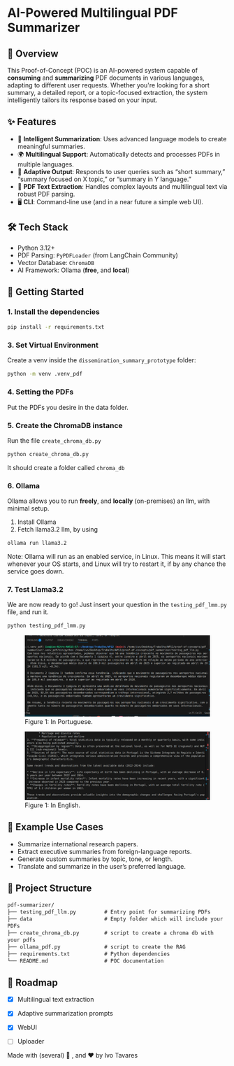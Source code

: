 # AI-Powered Multilingual PDF Summarizer

## 📘 Overview

This Proof-of-Concept (POC) is an AI-powered system capable of **consuming** and **summarizing** PDF documents in various languages, adapting to different user requests. Whether you're looking for a short summary, a detailed report, or a topic-focused extraction, the system intelligently tailors its response based on your input.

## ✨ Features

- 🧠 **Intelligent Summarization**: Uses advanced language models to create meaningful summaries.
- 🌍 **Multilingual Support**: Automatically detects and processes PDFs in multiple languages.
- 🎯 **Adaptive Output**: Responds to user queries such as “short summary,” “summary focused on X topic,” or “summary in Y language.”
- 📄 **PDF Text Extraction**: Handles complex layouts and multilingual text via robust PDF parsing.
- 🖥️ **CLI**: Command-line use (and in a near future a simple web UI).

## 🛠️ Tech Stack

- Python 3.12+
- PDF Parsing: `PyPDFLoader` (from LangChain Community)
- Vector Database: `ChromaDB`
- AI Framework: Ollama (**free**, and **local**)


## 🚀 Getting Started

### 1. Install the dependencies

```bash
pip install -r requirements.txt
```

### 3. Set Virtual Environment
Create a venv inside the `dissemination_summary_prototype` folder:
```bash
python -m venv .venv_pdf
```

### 4. Setting the PDFs
Put the PDFs you desire in the data folder.

### 5. Create the ChromaDB instance
Run the file `create_chroma_db.py`
```bash
python create_chroma_db.py
```
It should create a folder called `chroma_db`

### 6. Ollama
Ollama allows you to run **freely**, and **locally** (on-premises) an llm, with minimal setup.
1. Install Ollama
2. Fetch llama3.2 llm, by using
```bash
ollama run llama3.2
```
Note: Ollama will run as an enabled service, in Linux. This means it will start whenever your 
OS starts, and Linux will try to restart it, if by any chance the service goes down.


### 7. Test Llama3.2
We are now ready to go! 
Just insert your question in the `testing_pdf_lmm.py` file, and run it.
```bash
python testing_pdf_lmm.py
```
<figure>
  <img src="pictures/image.png" alt="Description" width="600"/>
  <figcaption>Figure 1: In Portuguese.</figcaption>
</figure>
<figure>
  <img src="pictures/image-1.png" alt="Description" width="600"/>
  <figcaption>Figure 1: In English.</figcaption>
</figure>

## 🧾 Example Use Cases

- Summarize international research papers.
- Extract executive summaries from foreign-language reports.
- Generate custom summaries by topic, tone, or length.
- Translate and summarize in the user’s preferred language.

## 📂 Project Structure

```
pdf-summarizer/
├── testing_pdf_llm.py         # Entry point for summarizing PDFs
├── data                       # Empty folder which will include your PDFs
├── create_chroma_db.py        # script to create a chroma db with your pdfs
├── ollama_pdf.py              # script to create the RAG
├── requirements.txt           # Python dependencies
└── README.md                  # POC documentation
```

## 📌 Roadmap

- [x] Multilingual text extraction
- [x] Adaptive summarization prompts
- [x] WebUI
- [ ] Uploader



Made with (several) 🤖 , and ❤️ by Ivo Tavares
